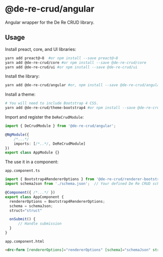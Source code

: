# @de-re-crud/angular

Angular wrapper for the De Re CRUD library.

## Usage

Install preact, core, and UI libraries:

```bash
yarn add preact@~8  #or npm install --save preact@~8
yarn add @de-re-crud/core #or npm install --save @de-re-crud/core 
yarn add @de-re-crud/ui #or npm install --save @de-re-crud/ui 
```

Install the library:

```bash
yarn add @de-re-crud/angular #or, npm install --save @de-re-crud/angular
```

Install a theme:

```bash
# You will need to include Bootstrap 4 CSS.
yarn add @de-re-crud/theme-bootstrap4 #or npm install --save @de-re-crud/theme-bootstrap4
```

Import and register the `DeReCrudModule`:

```typescript
import { DeCrudModule } from '@de-re-crud/angular';

@NgModule({
    /*...*/
    imports: [/*..*/, DeReCrudModule]
})
export class AppModule {}
```

The use it in a component:

`app.component.ts`

```typescript
import { Bootstrap4RendererOptions } from '@de-re-crud/renderer-bootstrap4';
import schemaJson from './schema.json';  // Your defined De Re CRUD schema

@Component({ /*...*/ })
export class AppComponent {
  rendererOptions = Bootstrap4RendererOptions;
  schema = schemaJson;
  struct="struct"

  onSubmit() {
      // Handle submission
  }
}
```

`app.component.html`

```html
<drc-form [rendererOptions]="rendererOptions" [schema]="schemaJson" struct="struct" submitForm="onSubmit($event)">
```